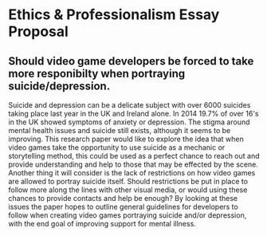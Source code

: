 # Ethics & Professionalism Essay Proposal

## Should video game developers be forced to take more responibilty when portraying suicide/depression.

Suicide and depression can be a delicate subject with over 6000 suicides taking place last year in the UK and Ireland alone. In 2014 19.7%
of over 16's in the UK showed symptoms of anxiety or depression. The stigma around mental health issues and suicide still exists, 
although it seems to be improving. This research paper would like to explore the idea that when video games
take the opportunity to use suicide as a mechanic or storytelling method, this could be used as a perfect chance to reach out and provide 
understanding and help to those
that may be effected by the scene. Another thing it will consider is the lack of restrictions on how video games are allowed to portray 
suicide itself. Should restrictions be put in place to follow more along the lines with other visual media, or would using these chances to
provide 
contacts and help be enough? By looking at these issues the paper hopes to outline general guidelines for developers to follow when 
creating video games portraying suicide and/or depression, with the end goal of improving support for mental illness.
